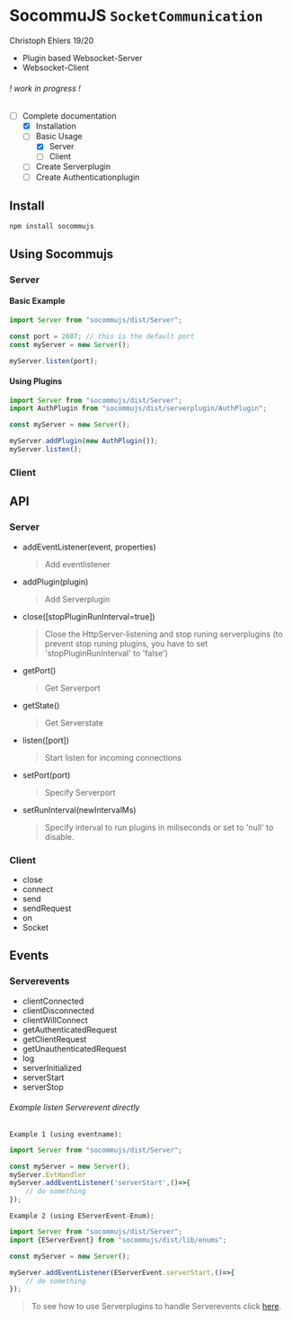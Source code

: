 # SocommuJS `SocketCommunication` 
Christoph Ehlers 19/20
- Plugin based Websocket-Server
- Websocket-Client

###### ! work in progress !
- [ ] Complete documentation
    - [X] Installation
    - [ ] Basic Usage
        - [X] Server  
        - [ ] Client  
    - [ ] Create Serverplugin
    - [ ] Create Authenticationplugin
    
## Install
```shell script
npm install socommujs
```

## Using Socommujs

### Server

#### Basic Example
```javascript
import Server from "socommujs/dist/Server";

const port = 2607; // this is the default port
const myServer = new Server();

myServer.listen(port);
``` 

#### Using Plugins
```javascript
import Server from "socommujs/dist/Server";    
import AuthPlugin from "socommujs/dist/serverplugin/AuthPlugin";

const myServer = new Server();

myServer.addPlugin(new AuthPlugin());
myServer.listen();
```

### Client

## API

### Server 
- addEventListener(event, properties)
    > Add eventlistener 
- addPlugin(plugin)
    > Add Serverplugin
- close([stopPluginRunInterval=true])
    > Close the HttpServer-listening and stop runing serverplugins (to prevent stop runing plugins, you have to set 'stopPluginRunInterval' to 'false')
- getPort()
    > Get Serverport
- getState()
    > Get Serverstate
- listen([port])
    > Start listen for incoming connections
- setPort(port)
    > Specify Serverport
- setRunInterval(newIntervalMs)
    > Specify interval to run plugins in miliseconds or set to 'null' to disable.

### Client
- close
- connect
- send
- sendRequest
- on
- Socket

## Events

### Serverevents
- clientConnected
- clientDisconnected
- clientWillConnect
- getAuthenticatedRequest
- getClientRequest
- getUnauthenticatedRequest
- log
- serverInitialized
- serverStart
- serverStop

###### Example listen Serverevent directly 
`Example 1 (using eventname):` 
```javascript
import Server from "socommujs/dist/Server";

const myServer = new Server();
myServer.EvtHandler
myServer.addEventListener('serverStart',()=>{
    // do something
});
```
`Example 2 (using EServerEvent-Enum):`
```javascript
import Server from "socommujs/dist/Server";
import {EServerEvent} from "socommujs/dist/lib/enums";

const myServer = new Server();

myServer.addEventListener(EServerEvent.serverStart,()=>{
    // do something
});
```

> To see how to use Serverplugins to handle Serverevents click [here](https://github.com/cEhlers88/socommujs/blob/master/Serverplugin.md#handle-serverevents).
